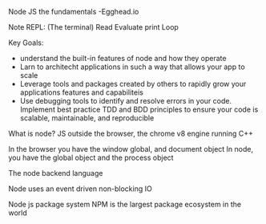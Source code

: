 Node JS the fundamentals -Egghead.io

Note REPL: (The terminal)
Read
Evaluate
print
Loop


Key Goals:
 * understand the built-in features of node and how they operate
 * Larn to architecht applications in such a way that allows your 
   app to scale 
 * Leverage tools and packages created by others to rapidly grow your 
   applications features and capabiliteis
 * Use debugging tools to identify and resolve errors in your code. 
   Implement best practice TDD and BDD principles to ensure your code 
   is scalable, maintainable, and reproducible


What is node?
JS outside the browser, the chrome v8 engine running C++ 

In the browser you have the window global, and document object
In node, you have the global object and the process object

The node backend language

Node uses an event driven non-blocking IO

Node js package system NPM is the largest package ecosystem in the world 
